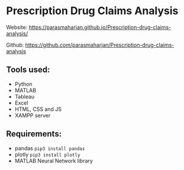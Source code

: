 # Prescription Drug Claims Analysis

Website: https://parasmaharjan.github.io/Prescription-drug-claims-analysis/

Github: https://github.com/parasmaharjan/Prescription-drug-claims-analysis

## Tools used:

* Python
* MATLAB
* Tableau
* Excel
* HTML, CSS and JS
* XAMPP server

## Requirements:
* pandas `pip3 install pandas`
* plotly `pip3 install plotly`
* MATLAB Neural Network library



